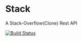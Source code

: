 # Stack

A Stack-Overflow(Clone) Rest API

[![Build Status](https://travis-ci.org/tonyguesswho/Stack.svg?branch=develop)](https://travis-ci.org/tonyguesswho/Stack)
